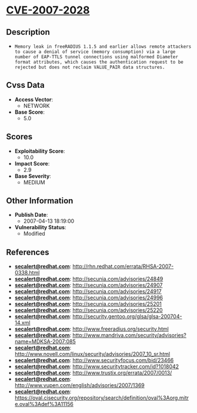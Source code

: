 
# [CVE-2007-2028](http://rhn.redhat.com/errata/RHSA-2007-0338.html)

## Description

- `Memory leak in freeRADIUS 1.1.5 and earlier allows remote attackers to cause a denial of service (memory consumption) via a large number of EAP-TTLS tunnel connections using malformed Diameter format attributes, which causes the authentication request to be rejected but does not reclaim VALUE_PAIR data structures.`

## Cvss Data

- **Access Vector**:
  - NETWORK
- **Base Score**:
  - 5.0

## Scores

- **Exploitability Score**:
  - 10.0
- **Impact Score**:
  - 2.9
- **Base Severity**:
  - MEDIUM

## Other Information

- **Publish Date**:
  - 2007-04-13 18:19:00
- **Vulnerability Status**:
  - Modified

## References

- **secalert@redhat.com**: http://rhn.redhat.com/errata/RHSA-2007-0338.html
- **secalert@redhat.com**: http://secunia.com/advisories/24849
- **secalert@redhat.com**: http://secunia.com/advisories/24907
- **secalert@redhat.com**: http://secunia.com/advisories/24917
- **secalert@redhat.com**: http://secunia.com/advisories/24996
- **secalert@redhat.com**: http://secunia.com/advisories/25201
- **secalert@redhat.com**: http://secunia.com/advisories/25220
- **secalert@redhat.com**: http://security.gentoo.org/glsa/glsa-200704-14.xml
- **secalert@redhat.com**: http://www.freeradius.org/security.html
- **secalert@redhat.com**: http://www.mandriva.com/security/advisories?name=MDKSA-2007:085
- **secalert@redhat.com**: http://www.novell.com/linux/security/advisories/2007_10_sr.html
- **secalert@redhat.com**: http://www.securityfocus.com/bid/23466
- **secalert@redhat.com**: http://www.securitytracker.com/id?1018042
- **secalert@redhat.com**: http://www.trustix.org/errata/2007/0013/
- **secalert@redhat.com**: http://www.vupen.com/english/advisories/2007/1369
- **secalert@redhat.com**: https://oval.cisecurity.org/repository/search/definition/oval%3Aorg.mitre.oval%3Adef%3A11156
